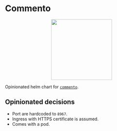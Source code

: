 # Commento

<p align="center">
  <img width="200" height="200" src="https://cdn.commento.io/images/logo.svg">
</p>

Opinionated helm chart for [`commento`](https://commento.io/).

## Opinionated decisions

* Port are hardcoded to `8967`.
* Ingress with HTTPS certificate is assumed.
* Comes with a pod.

